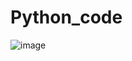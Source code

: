 # Python_code
![image](https://github.com/Abidali08/Python_code/assets/49807758/7d4b7d4c-9329-471f-8b18-23750c215e08)
